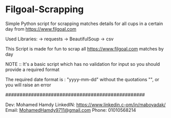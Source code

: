 # Filgoal-Scrapping
Simple Python script for scrapping matches details for all cups in a certain day from https://www.filgoal.com

Used Libraries: -> requests -> BeautifulSoup -> csv

This Script is made for fun to scrap all https://www.filgoal.com matches by day

NOTE :: It's a basic script which has no validation for input so you should provide a required format

The required date format is : "yyyy-mm-dd" without the quotations "", or you will raise an error

#################################################

Dev: Mohamed Hamdy 
LinkedIN: https://www.linkedin.c-om/in/maboyadak/ Email: MohamedHamdy9711@gmail.com Phone: 01010568214
